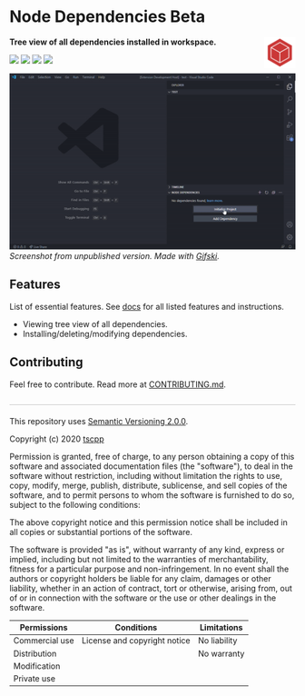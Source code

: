 # Node Dependencies Beta

<img src="./icons/icon3.png" height="55" align="right">

**Tree view of all dependencies installed in workspace.**

[![](https://vsmarketplacebadge.apphb.com/version-short/tscpp.node-dependencies.svg?style=flat-square)](https://marketplace.visualstudio.com/items?itemName=tscpp.node-dependencies)
[![](https://vsmarketplacebadge.apphb.com/installs-short/tscpp.node-dependencies.svg?style=flat-square)](https://marketplace.visualstudio.com/items?itemName=tscpp.node-dependencies)
[![](https://vsmarketplacebadge.apphb.com/rating-short/tscpp.node-dependencies.svg?style=flat-square)](https://marketplace.visualstudio.com/items?itemName=tscpp.node-dependencies&ssr=false#review-details)
[![](https://img.shields.io/badge/paypal-donate-blue?style=flat-square)](https://www.paypal.com/cgi-bin/webscr?cmd=_s-xclick&hosted_button_id=Q72MU4KDX6H6W&source=url)
<!-- [![](https://img.shields.io/github/stars/tscpp/node-dependencies.svg?style=flat-square)](https://github.com/tscpp/node-dependencies/stargazers/) -->

![](assets/screenshot.gif)<br>
_Screenshot from unpublished version. Made with [Gifski](https://gif.ski/)._

## Features
List of essential features. See [docs](https://github.com/tscpp/node-dependencies/blob/0.3.2/docs/docs.md) for all listed features and instructions.

- Viewing tree view of all dependencies.
- Installing/deleting/modifying dependencies.

## Contributing
Feel free to contribute. Read more at [CONTRIBUTING.md](https://github.com/tscpp/node-dependencies/blob/master/CONTRIBUTING.md).

<img src="./assets/line.png" width="100%" height="1" /><br><br>
This repository uses [Semantic Versioning 2.0.0](https://semver.org/spec/v2.0.0.html).

Copyright (c) 2020 [tscpp](https://github.com/tscpp)

Permission is granted, free of charge, to any person obtaining a copy
of this software and associated documentation files (the "software"), to deal
in the software without restriction, including without limitation the rights
to use, copy, modify, merge, publish, distribute, sublicense, and sell
copies of the software, and to permit persons to whom the software is
furnished to do so, subject to the following conditions:

The above copyright notice and this permission notice shall be included in all
copies or substantial portions of the software.

The software is provided "as is", without warranty of any kind, express or
implied, including but not limited to the warranties of merchantability,
fitness for a particular purpose and non-infringement. In no event shall the
authors or copyright holders be liable for any claim, damages or other
liability, whether in an action of contract, tort or otherwise, arising from,
out of or in connection with the software or the use or other dealings in the
software.

| Permissions    | Conditions                   | Limitations  |
|----------------|------------------------------|--------------|
| Commercial use | License and copyright notice | No liability |
| Distribution   |                              | No warranty  |
| Modification   |                              |              |
| Private use    |                              |              |
